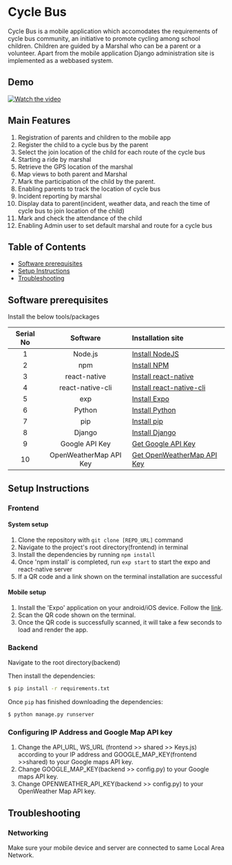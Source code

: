 # Cycle Bus

Cycle Bus is a mobile application which accomodates the requirements of cycle bus community, an initiative to promote cycling among school children. Children are guided by a Marshal who can be a parent or a volunteer. 
Apart from the mobile application Django administration site is implemented as a webbased system.

## Demo

[![Watch the video](https://img.youtube.com/vi/I3PRPc7T0Ok/0.jpg)](https://www.youtube.com/watch?v=I3PRPc7T0Ok)
## Main Features

1. Registration of parents and children to the mobile app
2. Register the child to a cycle bus by the parent
3. Select the join location of the child for each route of the cycle bus
4. Starting a ride by marshal 
5. Retrieve the GPS location of the marshal
6. Map views to both parent and Marshal 
7. Mark the participation of the child by the parent. 
8. Enabling parents to track the location of cycle bus
9. Incident reporting by marshal
10. Display data to parent(incident, weather data, and reach the time of cycle bus to join location of the child)
11. Mark and check the attendance of the child
12. Enabling Admin user to set default marshal and route for a cycle bus

## Table of Contents

* [Software prerequisites](#software-prerequisites)
* [Setup Instructions](#setup-instructions)
* [Troubleshooting](#troubleshooting)


## Software prerequisites

Install the below tools/packages

| Serial No   | Software                   | Installation site |
| :---------: | :----------------:         | :---------------- |
| 1           | Node.js                    | [Install NodeJS](https://nodejs.org/en/download/) |
| 2           | npm                        | [Install NPM](https://www.npmjs.com/get-npm)      |
| 3           | react-native               | [Install react-native](https://www.npmjs.com/package/react-native) |
| 4           | react-native-cli           | [Install react-native-cli](https://www.npmjs.com/package/react-native-cli) |
| 5           | exp                        | [Install Expo](https://www.npmjs.com/package/exp) |
| 6           | Python                     | [Install Python](https://www.python.org/downloads/) |
| 7           | pip                        | [Install pip](https://pip.pypa.io/en/stable/installation/) |
| 8           | Django                     | [Install Django](https://docs.djangoproject.com/en/4.0/topics/install/) |
| 9           | Google API Key             | [Get Google API Key](https://cloud.google.com/docs/authentication/api-keys)|
| 10          | OpenWeatherMap API Key     | [Get OpenWeatherMap API Key](https://openweathermap.org/api)|

## Setup Instructions

### Frontend

#### System setup

1. Clone the repository with ```git clone [REPO_URL]``` command
2. Navigate to the project's root directory(frontend) in terminal
3. Install the dependencies by running ```npm install```
4. Once 'npm install' is completed, run ```exp start``` to start the expo and react-native server
5. If a QR code and a link shown on the terminal installation are successful

#### Mobile setup

1. Install the 'Expo' application on your android/iOS device. Follow the [link](https://expo.io/tools#client).
2. Scan the QR code shown on the terminal.
3. Once the QR code is successfully scanned, it will take a few seconds to load and render the app.

### Backend

Navigate to the root directory(backend)

Then install the dependencies:

```sh
$ pip install -r requirements.txt
```

Once `pip` has finished downloading the dependencies:
```sh
$ python manage.py runserver
```

### Configuring IP Address and Google Map API key

1. Change the API_URL, WS_URL (frontend >> shared >> Keys.js) according to your IP address and GOOGLE_MAP_KEY(frontend >>shared) to your Google maps API key. 
2. Change GOOGLE_MAP_KEY(backend >> config.py) to your Google maps API key. 
3. Change OPENWEATHER_API_KEY(backend >> config.py) to your OpenWeather Map API key. 

## Troubleshooting

### Networking

Make sure your mobile device and server are connected to same Local Area Network.
